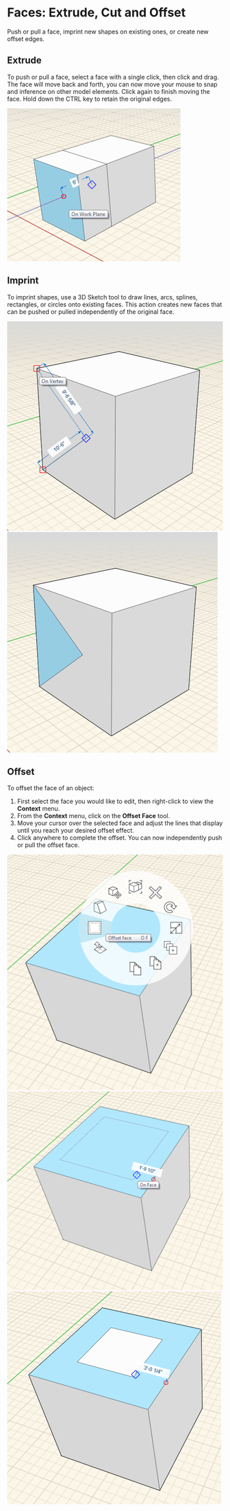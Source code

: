 # Faces: Extrude, Cut and Offset

Push or pull a face, imprint new shapes on existing ones, or create new offset edges.

## Extrude

To push or pull a face, select a face with a single click, then click and drag. The face will move back and forth, you can now move your mouse to snap and inference on other model elements. Click again to finish moving the face. Hold down the CTRL key to retain the original edges.

![](../.gitbook/assets/extrude.png)

## Imprint

To imprint shapes, use a 3D Sketch tool to draw lines, arcs, splines, rectangles, or circles onto existing faces. This action creates new faces that can be pushed or pulled independently of the original face.

![](../.gitbook/assets/draw-imprint.png)  
![](../.gitbook/assets/new-face.PNG)

## Offset

To offset the face of an object: 

1. First select the face you would like to edit, then right-click to view the **Context** menu. 
2. From the **Context** menu, click on the **Offset Face** tool. 
3. Move your cursor over the selected face and adjust the lines that display until you reach your desired offset effect.
4. Click anywhere to complete the offset. You can now independently push or pull the offset face.

![](../.gitbook/assets/offset-tool.png)  
![](../.gitbook/assets/offset.png)  
![](../.gitbook/assets/offset-2.PNG)

